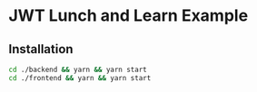 # JWT Lunch and Learn Example
## Installation
```bash
cd ./backend && yarn && yarn start
cd ./frontend && yarn && yarn start
```
